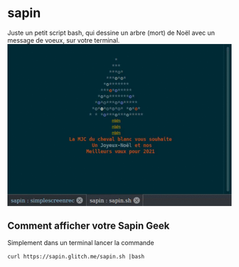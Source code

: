 # sapin
Juste un petit script bash, qui dessine un arbre (mort) de Noël avec un message de voeux, sur votre terminal.
![Mon Beau Sapin](./images/mon_beau_sapin.gif?raw=true)

## Comment afficher votre Sapin Geek
Simplement dans un terminal lancer la commande

```
curl https://sapin.glitch.me/sapin.sh |bash
```

